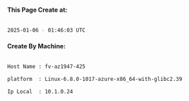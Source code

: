 
   
#### This Page Create at:

```bash

2025-01-06 - 01:46:03 UTC

```

#### Create By Machine:

```bash

Host Name : fv-az1947-425

platform  : Linux-6.8.0-1017-azure-x86_64-with-glibc2.39

Ip Local  : 10.1.0.24

```

